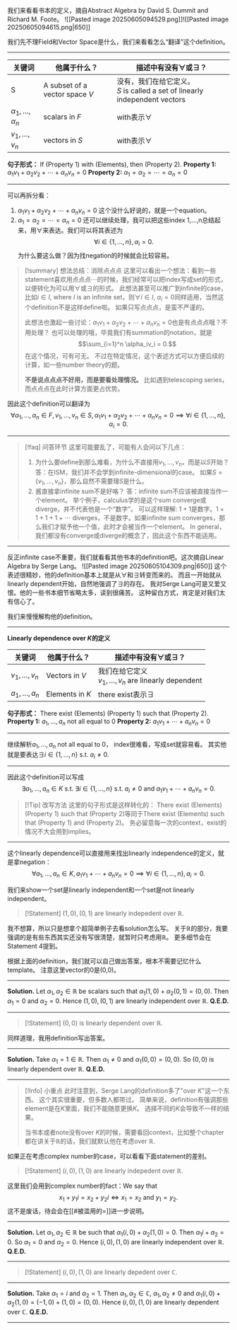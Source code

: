 我们来看看书本的定义，摘自Abstract Algebra by David S. Dummit and Richard M. Foote。
![[Pasted image 20250605094529.png]]![[Pasted image 20250605094615.png|650]]

我们先不理Field和Vector Space是什么，我们来看看怎么“翻译”这个definition。
***

| 关键词                       | 他属于什么？                         | 描述中有没有$\forall$或$\exists$？                                         |
| ------------------------- | ------------------------------ | ------------------------------------------------------------------ |
| S                         | A subset of a vector space $V$ | 没有，我们在给它定义。<br>$S$ is called a set of linearly independent vectors |
| $\alpha_1,\dots,\alpha_n$ | scalars in $F$                 | with表示$\forall$                                                    |
| $v_1,\dots, v_n$          | vectors in $S$                 | with表示$\forall$                                                    |
**句子形式：** If (Property 1) with (Elements), then (Property 2).
**Property 1:** $\alpha_1 v_1+\alpha_2v_2+\cdots+\alpha_n v_n = 0$
**Property 2:** $\alpha_1=\alpha_2=\cdots=\alpha_n=0$
***
可以再拆分看：
1. $\alpha_1 v_1+\alpha_2v_2+\cdots+\alpha_n v_n = 0$ 这个没什么好说的，就是一个equation。
2. $\alpha_1=\alpha_2=\cdots=\alpha_n=0$ 还可以继续处理，我可以把这些index 1,...,n总结起来，用$\forall$来表达。我们可以将其表述为$$
\forall i\in\{1,\dots, n\}, \alpha_i= 0.
$$为什么要这么做？因为找negation的时候就会比较容易。

> [!summary] 想法总结：消除点点点
> 这里可以看出一个想法：看到一些statement喜欢用点点点$\cdots$的时候，我们经常可以把index写成set的形式，以便转化为可以用$\forall$或$\exists$的形式。
> 此想法甚至可以推广到infinite的case，比如$i\in I$, where $I$ is an infinite set，则$\forall i\in I$, $\alpha_i = 0$同样适用，当然这个definition不是这样define啦。 
> 如果只写点点点，是蛮不严谨的。
> 
> 此想法也激起一些讨论：$\alpha_1 v_1+\alpha_2v_2+\cdots+\alpha_n v_n = 0$也是有点点点哦？不用处理？
也可以处理的哦，毕竟我们有summation的notation，就是
$$\sum_{i=1}^n \alpha_iv_i = 0.$$
在这个情况，可有可无。
不过在特定情况，这个表述方式可以方便后续的计算，如一些number theory的题。
>
>**不是说点点点不好用，而是要看处理情况。**
>比如遇到telescoping series，而点点点在此时计算方面更占优势。

因此这个definition可以翻译为$$
\forall \alpha_1,\dots, \alpha_n\in F, v_1,\dots, v_n\in S,\alpha_1 v_1+\alpha_2v_2+\cdots+\alpha_n v_n = 0\implies \forall i\in\{1,\dots, n\}, \alpha_i= 0.
$$
***

> [!faq] 问答环节
> 这里可能要乱了，可能有人会问以下几点：
> 1. 为什么要define到那么难看，为什么不直接用$v_1,\dots, v_n$，而是以$S$开始？
>    答：在ISM，我们并不会学到infinite-dimensional的case。
>    如果$S = \{v_1,\dots, v_n\}$，那么自然不需要理$S$是什么。
> 2. 酱直接拿infinite sum不是好咯？
>    答：infinite sum不应该被直接当作一个element。
>    举个例子，calculus学的是这个sum converge或diverge，并不代表他是一个“数字”。
>    可以这样理解: $1+1$是数字。$1+1+1+1+\cdots$ diverges，不是数字。如果infinite sum converges，那么我们才赋予他一个值，此时才会被当作一个element。
>    In general，我们都没有converge或diverge的概念了，因此这个东西不能适用。

***
反正infinite case不重要，我们就看看其他书本的definition吧。这次摘自Linear Algebra by Serge Lang。
![[Pasted image 20250605104309.png|650]]
这个表述很精妙，他的definition基本上就是从$\forall$和$\exists$转变而来的。
而且一开始就从linearly dependent开始，自然地强调了$\exists$的存在。
我对Serge Lang可是又爱又恨。他的一些书本细节省略太多，读到很痛苦。
这种留白方式，肯定是对我们太有信心了。

我们来慢慢解构他的definition。
***
**Linearly dependence over $K$的定义**

| 关键词              | 他属于什么？          | 描述中有没有$\forall$或$\exists$？                         |
| ---------------- | --------------- | -------------------------------------------------- |
| $v_1,\dots, v_n$ | Vectors in $V$  | 我们在给它定义<br>$v_1,\dots, v_n$ are linearly dependent |
| $a_1,\dots, a_n$ | Elements in $K$ | there exist表示$\exists$                             |
**句子形式：** There exist (Elements) (Property 1) such that (Property 2).
**Property 1:** $a_1,\dots, a_n$ not all equal to $0$
**Property 2:** $a_1v_1+\cdots +a_nv_n = 0$
***
继续解析$a_1,\dots, a_n$ not all equal to $0$，
index很难看，写成set就容易看。
其实他就是要表达$\exists i\in\{1,\dots, n\}\text{ s.t. } a_i\neq 0$.
***
因此这个definition可以写成
$$
\exists a_1,\dots, a_n\in K\text{ s.t. } \exists i\in\{1,\dots, n\}\text{ s.t. } a_i\neq 0\text{ and }a_1v_1+\cdots +a_nv_n = 0.
$$

> [!Tip] 改写方法
> 这里的句子形式是这样转化的：
> There exist (Elements) (Property 1) such that (Property 2)等同于There exist (Elements) such that (Property 1) and (Property 2)。
> 务必留意每一次的context，exist的情况不大会用到implies。

***
这个linearly dependence可以直接用来找出linearly independence的定义，就是拿negation：
$$
\forall a_1,\dots, a_n\in K, a_1v_1+\cdots +a_nv_n = 0\implies \forall i\in\{1,\dots, n\},a_i=0.
$$

我们来show一个set是linearly independent和一个set是not linearly independent。

> [!Statement]
> $(1,0), (0,1)$ are linearly indepedent over $\mathbb{R}$.

我不想算，所以只是想拿个超简单例子去看solution怎么写。
关于$\mathbb{R}$的部分，我要强调的是有些东西其实还没有写很清楚，就暂时只考虑用$\mathbb{R}$。
更多细节会在Statement 4提到。

根据上面的definition，我们就可以自己做出答案，根本不需要记忆什么template。
注意这里vector的0是(0,0)。
***
**Solution.** Let $\alpha_1,\alpha_2\in \mathbb{R}$ be scalars such that $\alpha_1 (1,0) + \alpha_2(0,1) = (0,0)$. Then $\alpha_1 = 0$ and $\alpha_2 = 0$. Hence $(1,0),(0,1)$ are linearly independent over $\mathbb{R}$. **Q.E.D.**
***

> [!Statement]
> $(0,0)$ is linearly dependent over $\mathbb{R}$.

同样道理，我用definition写出答案。
***
**Solution.** Take $\alpha_1 = 1\in \mathbb{R}$. Then $\alpha_1 \neq 0$ and $\alpha_1(0,0) = (0,0)$. So $(0,0)$ is linearly dependent over $\mathbb{R}$. **Q.E.D.**
***

> [!Info] 小重点
> 此时注意到，Serge Lang的definition多了"over $K$"这一个东西。
> 这个其实很重要，但多数人都带过。
> 简单来说，definition有强调那些element是在$K$里面，我们不能随意更换$K$。
> 选择不同的$K$会导致不一样的结果。
> 
> 当书本或者note没有over $K$的时候，需要看回context，比如整个chapter都在讲关于$\mathbb{R}$的话，我们就默认他在考虑over $\mathbb{R}$.

如果正在考虑complex number的case，可以看看下面statement的差别。

> [!Statement]
> $(i,0), (1,0)$ are linearly indepedent over $\mathbb{R}$.

这里我们会用到complex number的fact：We say that $$
x_1+y_1i = x_2+y_2i\iff x_1=x_2\text{ and }y_1=y_2.
$$这不是废话，待会会在[[#被滥用的=]]进一步说明。
***
**Solution.** Let $\alpha_1,\alpha_2\in\mathbb{R}$ be such that $\alpha_1(i,0) + \alpha_2(1,0) = 0$. Then $\alpha_1i + \alpha_2 = 0$. So $\alpha_1= 0$ and $\alpha_2 = 0$. Hence $(i,0),(1,0)$ are linearly independent over $\mathbb{R}$. **Q.E.D.**
***

> [!Statement]
> $(i,0), (1,0)$ are linearly depedent over $\mathbb{C}$.

***
**Solution.** Take $\alpha_1 = i$ and $\alpha_2 = 1$. Then $\alpha_1,\alpha_2\in\mathbb{C}$, $\alpha_1,\alpha_2\neq 0$ and $\alpha_1(i,0) + \alpha_2(1,0) = (-1,0)+(1,0) = (0,0)$. Hence $(i,0),(1,0)$ are linearly dependent over $\mathbb{C}$.
**Q.E.D.**
***
